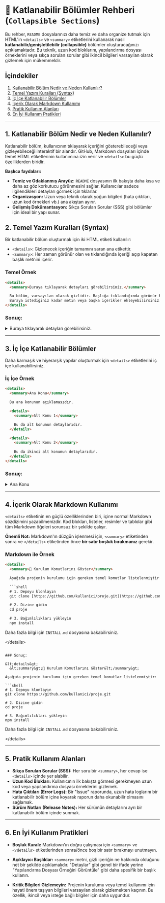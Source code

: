 # 📖 Katlanabilir Bölümler Rehberi (`Collapsible Sections`)

Bu rehber, `README` dosyalarınızı daha temiz ve daha organize tutmak için HTML'in `<details>` ve `<summary>` etiketlerini kullanarak nasıl **katlanabilir/genişletilebilir (collapsible)** bölümler oluşturacağınızı açıklamaktadır. Bu teknik, uzun kod bloklarını, yapılandırma dosyası örneklerini veya sıkça sorulan sorular gibi ikincil bilgileri varsayılan olarak gizlemek için mükemmeldir.

## İçindekiler

1.  [Katlanabilir Bölüm Nedir ve Neden Kullanılır?](#1-katlanabilir-bölüm-nedir-ve-neden-kullanılır)
2.  [Temel Yazım Kuralları (Syntax)](#2-temel-yazım-kuralları-syntax)
3.  [İç İçe Katlanabilir Bölümler](#3-i̇ç-i̇çe-katlanabilir-bölümler)
4.  [İçerik Olarak Markdown Kullanımı](#4-i̇çerik-olarak-markdown-kullanımı)
5.  [Pratik Kullanım Alanları](#5-pratik-kullanım-alanları)
6.  [En İyi Kullanım Pratikleri](#6-en-i̇yi-kullanım-pratikleri)

-----

## 1\. Katlanabilir Bölüm Nedir ve Neden Kullanılır?

Katlanabilir bölüm, kullanıcının tıklayarak içeriğini gösterebileceği veya gizleyebileceği interaktif bir alandır. GitHub, Markdown dosyaları içinde temel HTML etiketlerinin kullanımına izin verir ve `<details>` bu güçlü özelliklerden biridir.

**Başlıca faydaları:**

  - **Temiz ve Odaklanmış Arayüz:** `README` dosyasının ilk bakışta daha kısa ve daha az göz korkutucu görünmesini sağlar. Kullanıcılar sadece ilgilendikleri detayları görmek için tıklarlar.
  - **Organizasyon:** Uzun veya teknik olarak yoğun bilgileri (hata çıktıları, uzun kod örnekleri vb.) ana akıştan ayırır.
  - **Gelişmiş Dokümantasyon:** Sıkça Sorulan Sorular (SSS) gibi bölümler için ideal bir yapı sunar.

## 2\. Temel Yazım Kuralları (Syntax)

Bir katlanabilir bölüm oluşturmak için iki HTML etiketi kullanılır:

  - `<details>`: Gizlenecek içeriğin tamamını saran ana etikettir.
  - `<summary>`: Her zaman görünür olan ve tıklandığında içeriği açıp kapatan başlık metnini içerir.

### Temel Örnek

```html
<details>
  <summary>Buraya tıklayarak detayları görebilirsiniz.</summary>

  Bu bölüm, varsayılan olarak gizlidir. Başlığa tıklandığında görünür hale gelir.
  Buraya istediğiniz kadar metin veya başka içerikler ekleyebilirsiniz.
</details>
```

### Sonuç:

<details>
<summary>Buraya tıklayarak detayları görebilirsiniz.</summary>

Bu bölüm, varsayılan olarak gizlidir. Başlığa tıklandığında görünür hale gelir.
Buraya istediğiniz kadar metin veya başka içerikler ekleyebilirsiniz.

</details>

-----

## 3\. İç İçe Katlanabilir Bölümler

Daha karmaşık ve hiyerarşik yapılar oluşturmak için `<details>` etiketlerini iç içe kullanabilirsiniz.

### İç İçe Örnek

```html
<details>
  <summary>Ana Konu</summary>

  Bu ana konunun açıklamasıdır.

  <details>
    <summary>Alt Konu 1</summary>

    Bu da alt konunun detaylarıdır.
  </details>

  <details>
    <summary>Alt Konu 2</summary>
    
    Bu da ikinci alt konunun detaylarıdır.
  </details>
</details>
```

### Sonuç:

<details>
<summary>Ana Konu</summary>

Bu ana konunun açıklamasıdır.

<details>
<summary>Alt Konu 1</summary>

```
Bu da alt konunun detaylarıdır.
```

</details>

<details>
<summary>Alt Konu 2</summary>

```
Bu da ikinci alt konunun detaylarıdır.
```

</details>
</details>

-----

## 4\. İçerik Olarak Markdown Kullanımı

`<details>` etiketinin en güçlü özelliklerinden biri, içine normal Markdown sözdizimini yazabilmenizdir. Kod blokları, listeler, resimler ve tablolar gibi tüm Markdown öğeleri sorunsuz bir şekilde çalışır.

**Önemli Not:** Markdown'ın düzgün işlenmesi için, `<summary>` etiketinden sonra ve `</details>` etiketinden önce **bir satır boşluk bırakmanız** gerekir.

### Markdown ile Örnek

````html
<details>
  <summary>🚀 Kurulum Komutlarını Göster</summary>

  Aşağıda projenin kurulumu için gereken temel komutlar listelenmiştir:

  ```shell
  # 1. Depoyu klonlayın
  git clone [https://github.com/kullanici/proje.git](https://github.com/kullanici/proje.git)

  # 2. Dizine gidin
  cd proje

  # 3. Bağımlılıkları yükleyin
  npm install
````

Daha fazla bilgi için `INSTALL.md` dosyasına bakabilirsiniz.

\</details\>

````

### Sonuç:

&lt;details&gt;
  &lt;summary&gt;🚀 Kurulum Komutlarını Göster&lt;/summary&gt;

Aşağıda projenin kurulumu için gereken temel komutlar listelenmiştir:

```shell
# 1. Depoyu klonlayın
git clone https://github.com/kullanici/proje.git

# 2. Dizine gidin
cd proje

# 3. Bağımlılıkları yükleyin
npm install
````

Daha fazla bilgi için `INSTALL.md` dosyasına bakabilirsiniz.

\</details\>

-----

## 5\. Pratik Kullanım Alanları

  - **Sıkça Sorulan Sorular (SSS):** Her soru bir `<summary>`, her cevap ise `<details>` içinde yer alabilir.
  - **Uzun Kod Blokları:** Kullanıcının ilk bakışta görmesi gerekmeyen uzun kod veya yapılandırma dosyası örneklerini gizlemek.
  - **Hata Çıktıları (Error Logs):** Bir "Issue" raporunda, uzun hata loglarını bir katlanabilir bölüm içine koyarak raporun daha okunabilir olmasını sağlamak.
  - **Sürüm Notları (Release Notes):** Her sürümün detaylarını ayrı bir katlanabilir bölüm içinde sunmak.

-----

## 6\. En İyi Kullanım Pratikleri

  - **Boşluk Kuralı:** Markdown'ın doğru çalışması için `<summary>` ve `</details>` etiketlerinden sonra/önce boş bir satır bırakmayı unutmayın.
  - **Açıklayıcı Başlıklar:** `<summary>` metni, gizli içeriğin ne hakkında olduğunu net bir şekilde açıklamalıdır. "Detaylar" gibi genel bir ifade yerine "Yapılandırma Dosyası Örneğini Görüntüle" gibi daha spesifik bir başlık kullanın.

  - **Kritik Bilgileri Gizlemeyin:** Projenin kurulumu veya temel kullanımı için hayati önem taşıyan bilgileri varsayılan olarak gizlemekten kaçının. Bu özellik, ikincil veya isteğe bağlı bilgiler için daha uygundur.
